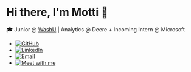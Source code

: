 # Hi there, I'm Motti 👋

🎓 Junior @ [WashU](https://www.google.com/search?q=washu) | Analytics @ Deere + Incoming Intern @ Microsoft

- [![GitHub](https://img.shields.io/badge/GitHub-181717?style=for-the-badge&logo=github&logoColor=white)](https://github.com/morevolution)
- [![LinkedIn](https://img.shields.io/badge/LinkedIn-0A66C2?style=for-the-badge&logo=linkedin&logoColor=white)](https://www.linkedin.com/in/morevolution)
- [![Email](https://img.shields.io/badge/Email-D14836?style=for-the-badge&logo=gmail&logoColor=white)](mailto:k.motti@wustl.edu)
- [![Meet with me](https://img.shields.io/badge/Meet%20with%20me-0078D4?style=for-the-badge&logo=calendly&logoColor=white)](https://calendly.com/morevolution)
